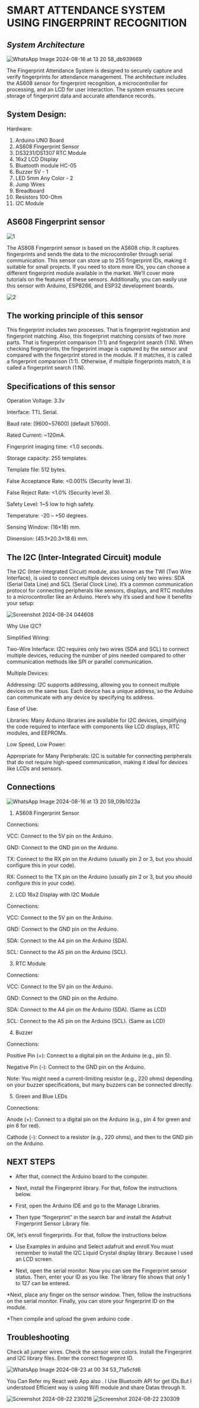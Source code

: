 # **SMART ATTENDANCE SYSTEM USING FINGERPRINT RECOGNITION** 

## *System Architecture*

![WhatsApp Image 2024-08-16 at 13 20 58_db939669](https://github.com/user-attachments/assets/ab92a1d6-c05d-40b8-879e-0952b64b1d52)

The Fingerprint Attendance System is designed to securely capture and verify 
fingerprints for attendance management. The architecture includes the AS608 sensor 
for fingerprint recognition, a microcontroller for processing, and an LCD for user 
interaction. The system ensures secure storage of fingerprint data and accurate 
attendance records.

## System Design: 
Hardware: 
1. Arduino UNO Board 
2. AS608 Fingerprint Sensor 
3. DS3231/DS1307 RTC Module 
4. 16x2 LCD Display 
5. Bluetooth module HC-05 
6. Buzzer 5V - 1 
7. LED 5mm Any Color - 2 
8. Jump Wires  
9. Breadboard
10. Resistors 100-Ohm
11. I2C Module

## **AS608 Fingerprint sensor**

![1](https://github.com/user-attachments/assets/f3474d17-97d0-4e4d-8206-19994609311e)

The AS608 Fingerprint sensor is based on the AS608 chip. It captures fingerprints and sends the data to the microcontroller through serial communication. This sensor can store up to 255 fingerprint IDs, making it suitable for small projects. If you need to store more IDs, you can choose a different fingerprint module available in the market. We’ll cover more tutorials on the features of these sensors. Additionally, you can easily use this sensor with Arduino, ESP8266, and ESP32 development boards. 

![2](https://github.com/user-attachments/assets/47a368c7-b006-475a-9a05-17d368b13d32)

## **The working principle of this sensor**

This fingerprint includes two processes. That is fingerprint registration and fingerprint matching. Also, this fingerprint matching consists of two more parts. That is fingerprint comparison (1:1) and fingerprint search (1:N). When checking fingerprints, the fingerprint image is captured by the sensor and compared with the fingerprint stored in the module. If it matches, it is called a fingerprint comparison (1:1). Otherwise, if multiple fingerprints match, it is called a fingerprint search (1:N).

## **Specifications of this sensor**

Operation Voltage: 3.3v

Interface: TTL Serial.

Baud rate: (9600~57600) (default 57600).

Rated Current: ~120mA.

Fingerprint imaging time: <1.0 seconds.

Storage capacity: 255 templates.

Template file: 512 bytes.

False Acceptance Rate: <0.001% (Security level 3).

False Reject Rate: <1.0% (Security level 3).

Safety Level: 1~5 low to high safety.

Temperature: -20 – +50 degrees.

Sensing Window: (16×18) mm.

Dimension: (45.1×20.3×18.6) mm.

## **The I2C (Inter-Integrated Circuit) module**
The I2C (Inter-Integrated Circuit) module, also known as the TWI (Two Wire Interface), is used to connect multiple devices using only two wires: SDA (Serial Data Line) and SCL (Serial Clock Line). It’s a common communication protocol for connecting peripherals like sensors, displays, and RTC modules to a microcontroller like an Arduino. Here’s why it’s used and how it benefits your setup:

![Screenshot 2024-08-24 044608](https://github.com/user-attachments/assets/28f3e77c-fe6c-4d3f-86f9-f95775ff598e)

Why Use I2C?

Simplified Wiring:

Two-Wire Interface: I2C requires only two wires (SDA and SCL) to connect multiple devices, reducing the number of pins needed compared to other communication methods like SPI or parallel communication.

Multiple Devices:

Addressing: I2C supports addressing, allowing you to connect multiple devices on the same bus. Each device has a unique address, so the Arduino can communicate with any device by specifying its address.

Ease of Use:

Libraries: Many Arduino libraries are available for I2C devices, simplifying the code required to interface with components like LCD displays, RTC modules, and EEPROMs.

Low Speed, Low Power:

Appropriate for Many Peripherals: I2C is suitable for connecting peripherals that do not require high-speed communication, making it ideal for devices like LCDs and sensors.


## **Connections**

![WhatsApp Image 2024-08-16 at 13 20 59_09b1023a](https://github.com/user-attachments/assets/7f5e7986-c888-438d-9975-30ab56c3ca69)


1. AS608 Fingerprint Sensor
   
Connections:

VCC: Connect to the 5V pin on the Arduino.

GND: Connect to the GND pin on the Arduino.

TX: Connect to the RX pin on the Arduino (usually pin 2 or 3, but you should configure this in your code).

RX: Connect to the TX pin on the Arduino (usually pin 2 or 3, but you should configure this in your code).

2. LCD 16x2 Display with I2C Module

Connections:

VCC: Connect to the 5V pin on the Arduino.

GND: Connect to the GND pin on the Arduino.

SDA: Connect to the A4 pin on the Arduino (SDA).

SCL: Connect to the A5 pin on the Arduino (SCL).

3. RTC Module

Connections:

VCC: Connect to the 5V pin on the Arduino.

GND: Connect to the GND pin on the Arduino.

SDA: Connect to the A4 pin on the Arduino (SDA). (Same as LCD)

SCL: Connect to the A5 pin on the Arduino (SCL). (Same as LCD)

4. Buzzer

Connections:

Positive Pin (+): Connect to a digital pin on the Arduino (e.g., pin 5).

Negative Pin (-): Connect to the GND pin on the Arduino.

Note: You might need a current-limiting resistor (e.g., 220 ohms) depending on your buzzer specifications, but many buzzers can be connected directly.

5. Green and Blue LEDs

Connections:

Anode (+): Connect to a digital pin on the Arduino (e.g., pin 4 for green and pin 6 for red).

Cathode (-): Connect to a resistor (e.g., 220 ohms), and then to the GND pin on the Arduino.


## **NEXT STEPS**

* After that, connect the Arduino board to the computer.

* Next, install the Fingerprint library. For that, follow the instructions below.

* First, open the Arduino IDE and go to the Manage Libraries.

* Then type “fingerprint” in the search bar and install the Adafruit Fingerprint Sensor Library file.

OK, let’s enroll fingerprints. For that, follow the instructions below.

* Use Examples in arduino and Select adafruit and enroll.You must remember to install the I2C Liquid Crystal display library. Because I used an LCD screen.

* Next, open the serial monitor. Now you can see the Fingerprint sensor status.
Then, enter your ID as you like. The library file shows that only 1 to 127 can be entered.

*Next, place any finger on the sensor window. Then, follow the instructions on the serial monitor. Finally, you can store your fingerprint ID on the module.

*Then compile and upload the given arduino code .

## **Troubleshooting**

Check all jumper wires.
Check the sensor wire colors.
Install the Fingerprint and I2C library files.
Enter the correct fingerprint ID.

![WhatsApp Image 2024-08-23 at 00 34 53_71a5cfd6](https://github.com/user-attachments/assets/eefede18-81e9-41cb-b5c6-5bc5516a9dad)

You Can Refer my React web App also . I Use Bluetooth API for get IDs.But I understood Efficient way is using Wifi module and share Datas through It.

![Screenshot 2024-08-22 230218](https://github.com/user-attachments/assets/f7f36445-83c6-48e9-a6a2-0841956baf50)
![Screenshot 2024-08-22 230309](https://github.com/user-attachments/assets/d87d3760-3a1e-46a1-b822-e59f315e517d)



